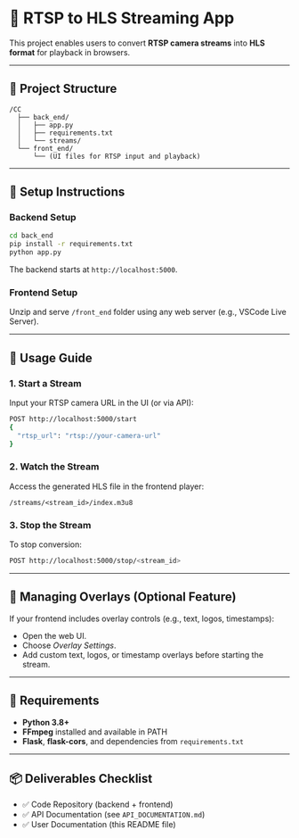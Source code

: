 
# 🎥 RTSP to HLS Streaming App

This project enables users to convert **RTSP camera streams** into **HLS format** for playback in browsers.

---

## 🧩 Project Structure

```
/CC
  ├── back_end/
  │   ├── app.py
  │   ├── requirements.txt
  │   └── streams/
  └── front_end/
      └── (UI files for RTSP input and playback)
```

---

## 🚀 Setup Instructions

### Backend Setup
```bash
cd back_end
pip install -r requirements.txt
python app.py
```
The backend starts at `http://localhost:5000`.

### Frontend Setup
Unzip and serve `/front_end` folder using any web server (e.g., VSCode Live Server).

---

## 🧠 Usage Guide

### 1. Start a Stream
Input your RTSP camera URL in the UI (or via API):
```bash
POST http://localhost:5000/start
{
  "rtsp_url": "rtsp://your-camera-url"
}
```

### 2. Watch the Stream
Access the generated HLS file in the frontend player:
```
/streams/<stream_id>/index.m3u8
```

### 3. Stop the Stream
To stop conversion:
```bash
POST http://localhost:5000/stop/<stream_id>
```

---

## 🧾 Managing Overlays (Optional Feature)

If your frontend includes overlay controls (e.g., text, logos, timestamps):
- Open the web UI.
- Choose *Overlay Settings*.
- Add custom text, logos, or timestamp overlays before starting the stream.

---

## 🧰 Requirements

- **Python 3.8+**
- **FFmpeg** installed and available in PATH
- **Flask**, **flask-cors**, and dependencies from `requirements.txt`

---

## 📦 Deliverables Checklist
- ✅ Code Repository (backend + frontend)
- ✅ API Documentation (see `API_DOCUMENTATION.md`)
- ✅ User Documentation (this README file)
